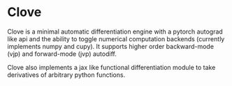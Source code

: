# Clove

Clove is a minimal automatic differentiation engine with a pytorch autograd like api and the ability to toggle numerical computation backends (currently implements numpy and cupy). It supports higher order backward-mode (vjp) and forward-mode (jvp) autodiff.

Clove also implements a jax like functional differentiation module to take derivatives of arbitrary python functions.
